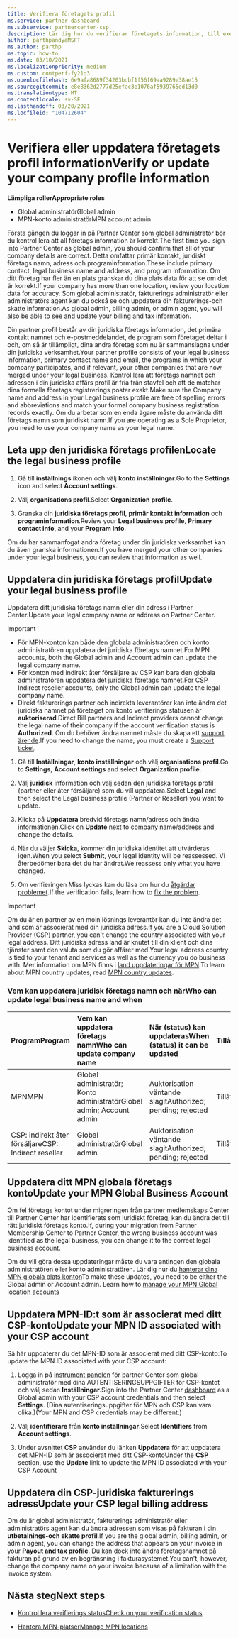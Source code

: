 ```yaml
---
title: Verifiera företagets profil
ms.service: partner-dashboard
ms.subservice: partnercenter-csp
description: Lär dig hur du verifierar företagets information, till exempel information om primär kontakt, adress och program. Du kan också uppdatera dina juridiska och fakturerings adresser.
author: parthpandyaMSFT
ms.author: parthp
ms.topic: how-to
ms.date: 03/10/2021
ms.localizationpriority: medium
ms.custom: contperf-fy21q3
ms.openlocfilehash: 6e9afa8689f34203bdbf1f56f69aa9289e38ae15
ms.sourcegitcommit: e8e8362d2777d25efac3e1076af5939765ed13d0
ms.translationtype: MT
ms.contentlocale: sv-SE
ms.lasthandoff: 03/20/2021
ms.locfileid: "104712604"
---
```

# <a name="verify-or-update-your-company-profile-information"></a><span data-ttu-id="076eb-104">Verifiera eller uppdatera företagets profil information</span><span class="sxs-lookup"><span data-stu-id="076eb-104">Verify or update your company profile information</span></span> 

<span data-ttu-id="076eb-105">**Lämpliga roller**</span><span class="sxs-lookup"><span data-stu-id="076eb-105">**Appropriate roles**</span></span>

- <span data-ttu-id="076eb-106">Global administratör</span><span class="sxs-lookup"><span data-stu-id="076eb-106">Global admin</span></span>
- <span data-ttu-id="076eb-107">MPN-konto administratör</span><span class="sxs-lookup"><span data-stu-id="076eb-107">MPN account admin</span></span>

<span data-ttu-id="076eb-108">Första gången du loggar in på Partner Center som global administratör bör du kontrol lera att all företags information är korrekt.</span><span class="sxs-lookup"><span data-stu-id="076eb-108">The first time you sign into Partner Center as global admin, you should confirm that all of your company details are correct.</span></span> <span data-ttu-id="076eb-109">Detta omfattar primär kontakt, juridiskt företags namn, adress och programinformation.</span><span class="sxs-lookup"><span data-stu-id="076eb-109">These include primary contact, legal business name and address, and program information.</span></span> <span data-ttu-id="076eb-110">Om ditt företag har fler än en plats granskar du dina plats data för att se om det är korrekt.</span><span class="sxs-lookup"><span data-stu-id="076eb-110">If your company has more than one location, review your location data for accuracy.</span></span> <span data-ttu-id="076eb-111">Som global administratör, fakturerings administratör eller administratörs agent kan du också se och uppdatera din fakturerings-och skatte information.</span><span class="sxs-lookup"><span data-stu-id="076eb-111">As global admin, billing admin, or admin agent, you will also be able to see and update your billing and tax information.</span></span>

<span data-ttu-id="076eb-112">Din partner profil består av din juridiska företags information, det primära kontakt namnet och e-postmeddelandet, de program som företaget deltar i och, om så är tillämpligt, dina andra företag som nu är sammanslagna under din juridiska verksamhet.</span><span class="sxs-lookup"><span data-stu-id="076eb-112">Your partner profile consists of your legal business information, primary contact name and email, the programs in which your company participates, and if relevant, your other companies that are now merged under your legal business.</span></span> <span data-ttu-id="076eb-113">Kontrol lera att företags namnet och adressen i din juridiska affärs profil är fria från stavfel och att de matchar dina formella företags registrerings poster exakt.</span><span class="sxs-lookup"><span data-stu-id="076eb-113">Make sure the Company name and address in your Legal business profile are free of spelling errors and abbreviations and match your formal company business registration records exactly.</span></span> <span data-ttu-id="076eb-114">Om du arbetar som en enda ägare måste du använda ditt företags namn som juridiskt namn.</span><span class="sxs-lookup"><span data-stu-id="076eb-114">If you are operating as a Sole Proprietor, you need to use your company name as your legal name.</span></span>


## <a name="locate-the-legal-business-profile"></a><span data-ttu-id="076eb-115">Leta upp den juridiska företags profilen</span><span class="sxs-lookup"><span data-stu-id="076eb-115">Locate the legal business profile</span></span>

1. <span data-ttu-id="076eb-116">Gå till **inställnings** ikonen och välj **konto inställningar**.</span><span class="sxs-lookup"><span data-stu-id="076eb-116">Go to the **Settings** icon and select **Account settings**.</span></span>
 
1. <span data-ttu-id="076eb-117">Välj **organisations profil**.</span><span class="sxs-lookup"><span data-stu-id="076eb-117">Select **Organization profile**.</span></span> 

2. <span data-ttu-id="076eb-118">Granska din **juridiska företags profil**, **primär kontakt information** och **programinformation**.</span><span class="sxs-lookup"><span data-stu-id="076eb-118">Review your **Legal business profile**, **Primary contact info**, and your **Program info**.</span></span>

<span data-ttu-id="076eb-119">Om du har sammanfogat andra företag under din juridiska verksamhet kan du även granska informationen.</span><span class="sxs-lookup"><span data-stu-id="076eb-119">If you have merged your other companies under your legal business, you can review that information as well.</span></span> 

## <a name="update-your-legal-business-profile"></a><span data-ttu-id="076eb-120">Uppdatera din juridiska företags profil</span><span class="sxs-lookup"><span data-stu-id="076eb-120">Update your legal business profile</span></span> 

<span data-ttu-id="076eb-121">Uppdatera ditt juridiska företags namn eller din adress i Partner Center.</span><span class="sxs-lookup"><span data-stu-id="076eb-121">Update your legal company name or address on Partner Center.</span></span>

>[!Important]
>- <span data-ttu-id="076eb-122">För MPN-konton kan både den globala administratören och konto administratören uppdatera det juridiska företags namnet.</span><span class="sxs-lookup"><span data-stu-id="076eb-122">For MPN accounts, both the Global admin and Account admin can update the legal company name.</span></span>
>- <span data-ttu-id="076eb-123">För konton med indirekt åter försäljare av CSP kan bara den globala administratören uppdatera det juridiska företags namnet.</span><span class="sxs-lookup"><span data-stu-id="076eb-123">For CSP Indirect reseller accounts, only the Global admin can update the legal company name.</span></span> 
>- <span data-ttu-id="076eb-124">Direkt fakturerings partner och indirekta leverantörer kan inte ändra det juridiska namnet på företaget om konto verifierings statusen är **auktoriserad**.</span><span class="sxs-lookup"><span data-stu-id="076eb-124">Direct Bill partners and Indirect providers cannot change the legal name of their company if the account verification status is **Authorized**.</span></span> <span data-ttu-id="076eb-125">Om du behöver ändra namnet måste du skapa ett [support ärende](https://partner.microsoft.com/dashboard/support/servicerequests/create?stage=2&topicid=eb74583c-61b3-2124-bffc-00920e0ae772).</span><span class="sxs-lookup"><span data-stu-id="076eb-125">If you need to change the name, you must create a [Support ticket](https://partner.microsoft.com/dashboard/support/servicerequests/create?stage=2&topicid=eb74583c-61b3-2124-bffc-00920e0ae772).</span></span>



1. <span data-ttu-id="076eb-126">Gå till **Inställningar**, **konto inställningar** och välj **organisations profil**.</span><span class="sxs-lookup"><span data-stu-id="076eb-126">Go to **Settings**, **Account settings** and select **Organization profile**.</span></span>

2. <span data-ttu-id="076eb-127">Välj **juridisk**  information och välj sedan den juridiska företags profil (partner eller åter försäljare) som du vill uppdatera.</span><span class="sxs-lookup"><span data-stu-id="076eb-127">Select **Legal**  and then select the Legal business profile (Partner or Reseller) you want to update.</span></span>

1. <span data-ttu-id="076eb-128">Klicka på **Uppdatera**  bredvid företags namn/adress och ändra informationen.</span><span class="sxs-lookup"><span data-stu-id="076eb-128">Click on **Update**  next to company name/address and change the details.</span></span>
 
1. <span data-ttu-id="076eb-129">När du väljer **Skicka**, kommer din juridiska identitet att utvärderas igen.</span><span class="sxs-lookup"><span data-stu-id="076eb-129">When you select **Submit**, your legal identity will be reassessed.</span></span> <span data-ttu-id="076eb-130">Vi återbedömer bara det du har ändrat.</span><span class="sxs-lookup"><span data-stu-id="076eb-130">We reassess only what you have changed.</span></span>

1. <span data-ttu-id="076eb-131">Om verifieringen Miss lyckas kan du läsa om hur du [åtgärdar problemet](verification-responses.md).</span><span class="sxs-lookup"><span data-stu-id="076eb-131">If the verification fails, learn how to [fix the problem](verification-responses.md).</span></span>

>[!Important]
><span data-ttu-id="076eb-132">Om du är en partner av en moln lösnings leverantör kan du inte ändra det land som är associerat med din juridiska adress.</span><span class="sxs-lookup"><span data-stu-id="076eb-132">If you are a Cloud Solution Provider (CSP) partner, you can't change the country associated with your legal address.</span></span> <span data-ttu-id="076eb-133">Ditt juridiska adress land är knutet till din klient och dina tjänster samt den valuta som du gör affärer med.</span><span class="sxs-lookup"><span data-stu-id="076eb-133">Your legal address country is tied to your tenant and services as well as the currency you do business with.</span></span> <span data-ttu-id="076eb-134">Mer information om MPN finns i  [land uppdateringar för MPN](manage-locations.md#change-country-of-partner-global-account).</span><span class="sxs-lookup"><span data-stu-id="076eb-134">To learn about MPN country updates, read  [MPN country updates](manage-locations.md#change-country-of-partner-global-account).</span></span>


### <a name="who-can-update-legal-business-name-and-when"></a><span data-ttu-id="076eb-135">Vem kan uppdatera juridisk företags namn och när</span><span class="sxs-lookup"><span data-stu-id="076eb-135">Who can update legal business name and when</span></span>

|<span data-ttu-id="076eb-136">**Program**</span><span class="sxs-lookup"><span data-stu-id="076eb-136">**Program**</span></span>|<span data-ttu-id="076eb-137">**Vem kan uppdatera företags namn**</span><span class="sxs-lookup"><span data-stu-id="076eb-137">**Who can update company name**</span></span>|<span data-ttu-id="076eb-138">**När (status) kan uppdateras**</span><span class="sxs-lookup"><span data-stu-id="076eb-138">**When (status) it can be updated**</span></span>|<span data-ttu-id="076eb-139">**Tillåts**</span><span class="sxs-lookup"><span data-stu-id="076eb-139">**Allowed**</span></span>|
|---------------------|:-------------------------------|:------------|:-----------------|
<span data-ttu-id="076eb-140">MPN</span><span class="sxs-lookup"><span data-stu-id="076eb-140">MPN</span></span>|<span data-ttu-id="076eb-141">Global administratör; Konto administratör</span><span class="sxs-lookup"><span data-stu-id="076eb-141">Global admin; Account admin</span></span>|<span data-ttu-id="076eb-142">Auktorisation väntande slagit</span><span class="sxs-lookup"><span data-stu-id="076eb-142">Authorized; pending; rejected</span></span>| <span data-ttu-id="076eb-143">Tillåts</span><span class="sxs-lookup"><span data-stu-id="076eb-143">Allowed</span></span>|
|<span data-ttu-id="076eb-144">CSP: indirekt åter försäljare</span><span class="sxs-lookup"><span data-stu-id="076eb-144">CSP: Indirect reseller</span></span>|<span data-ttu-id="076eb-145">Global administratör</span><span class="sxs-lookup"><span data-stu-id="076eb-145">Global admin</span></span>|<span data-ttu-id="076eb-146">Auktorisation väntande slagit</span><span class="sxs-lookup"><span data-stu-id="076eb-146">Authorized; pending; rejected</span></span>| <span data-ttu-id="076eb-147">Tillåts</span><span class="sxs-lookup"><span data-stu-id="076eb-147">Allowed</span></span>|


## <a name="update-your-mpn-global-business-account"></a><span data-ttu-id="076eb-148">Uppdatera ditt MPN globala företags konto</span><span class="sxs-lookup"><span data-stu-id="076eb-148">Update your MPN Global Business Account</span></span>

<span data-ttu-id="076eb-149">Om fel företags kontot under migreringen från partner medlemskaps Center till Partner Center har identifierats som juridiskt företag, kan du ändra det till rätt juridiskt företags konto.</span><span class="sxs-lookup"><span data-stu-id="076eb-149">If, during your migration from Partner Membership Center to Partner Center, the wrong business account was identified as the legal business, you can change it to the correct legal business account.</span></span>

<span data-ttu-id="076eb-150">Om du vill göra dessa uppdateringar måste du vara antingen den globala administratören eller konto administratören. Lär dig hur du [hanterar dina MPN globala plats konton](manage-locations.md)</span><span class="sxs-lookup"><span data-stu-id="076eb-150">To make these updates, you need to be either the Global admin or Account admin. Learn how to [manage your MPN Global location accounts](manage-locations.md)</span></span>


## <a name="update-your-mpn-id-associated-with-your-csp-account"></a><span data-ttu-id="076eb-151">Uppdatera MPN-ID:t som är associerat med ditt CSP-konto</span><span class="sxs-lookup"><span data-stu-id="076eb-151">Update your MPN ID associated with your CSP account</span></span>

<span data-ttu-id="076eb-152">Så här uppdaterar du det MPN-ID som är associerat med ditt CSP-konto:</span><span class="sxs-lookup"><span data-stu-id="076eb-152">To update the MPN ID associated with your CSP account:</span></span>

1. <span data-ttu-id="076eb-153">Logga in på [instrument panelen](https://partner.microsoft.com/dashboard/home) för partner Center som global administratör med dina AUTENTISERINGSUPPGIFTER för CSP-kontot och välj sedan **Inställningar**.</span><span class="sxs-lookup"><span data-stu-id="076eb-153">Sign into the Partner Center [dashboard](https://partner.microsoft.com/dashboard/home) as a Global admin with your CSP account credentials and then select **Settings**.</span></span> <span data-ttu-id="076eb-154">(Dina autentiseringsuppgifter för MPN och CSP kan vara olika.)</span><span class="sxs-lookup"><span data-stu-id="076eb-154">(Your MPN and CSP credentials may be different.)</span></span>
 
1. <span data-ttu-id="076eb-155">Välj **identifierare** från **konto inställningar**.</span><span class="sxs-lookup"><span data-stu-id="076eb-155">Select **Identifiers** from **Account settings**.</span></span>

1. <span data-ttu-id="076eb-156">Under avsnittet **CSP** använder du länken **Uppdatera** för att uppdatera det MPN-ID som är associerat med ditt CSP-konto</span><span class="sxs-lookup"><span data-stu-id="076eb-156">Under the **CSP** section, use the **Update** link to update the MPN ID associated with your CSP Account</span></span> 


## <a name="update-your-csp-legal-billing-address"></a><span data-ttu-id="076eb-157">Uppdatera din CSP-juridiska fakturerings adress</span><span class="sxs-lookup"><span data-stu-id="076eb-157">Update your CSP legal billing address</span></span>

<span data-ttu-id="076eb-158">Om du är global administratör, fakturerings administratör eller administratörs agent kan du ändra adressen som visas på fakturan i din **utbetalnings-och skatte profil**.</span><span class="sxs-lookup"><span data-stu-id="076eb-158">If you are the global admin, billing admin, or admin agent, you can change the address that appears on your invoice in your **Payout and tax profile**.</span></span> <span data-ttu-id="076eb-159">Du kan dock inte ändra företagsnamnet på fakturan på grund av en begränsning i fakturasystemet.</span><span class="sxs-lookup"><span data-stu-id="076eb-159">You can't, however, change the company name on your invoice because of a limitation with the invoice system.</span></span>


## <a name="next-steps"></a><span data-ttu-id="076eb-160">Nästa steg</span><span class="sxs-lookup"><span data-stu-id="076eb-160">Next steps</span></span>

- [<span data-ttu-id="076eb-161">Kontrol lera verifierings status</span><span class="sxs-lookup"><span data-stu-id="076eb-161">Check on your verification status</span></span>](verification-responses.md)

- [<span data-ttu-id="076eb-162">Hantera MPN-platser</span><span class="sxs-lookup"><span data-stu-id="076eb-162">Manage MPN locations</span></span>](manage-locations.md)

